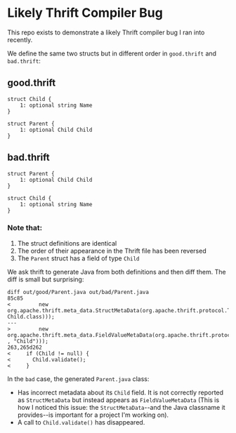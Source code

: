 # Likely Thrift Compiler Bug

This repo exists to demonstrate a likely Thrift compiler bug I ran into recently.

We define the same two structs but in different order in `good.thrift` and `bad.thrift`:

## good.thrift
```
struct Child {
    1: optional string Name 
}

struct Parent {
	1: optional Child Child 
}
```

## bad.thrift
```
struct Parent {
	1: optional Child Child 
}

struct Child {
    1: optional string Name 
}
```

### **Note that:**
1. The struct definitions are identical
2. The order of their appearance in the Thrift file has been reversed
3. The `Parent` struct has a field of type `Child`

We ask thrift to generate Java from both definitions and then diff them. The diff is small but surprising:
```
diff out/good/Parent.java out/bad/Parent.java
85c85
<         new org.apache.thrift.meta_data.StructMetaData(org.apache.thrift.protocol.TType.STRUCT, Child.class)));
---
>         new org.apache.thrift.meta_data.FieldValueMetaData(org.apache.thrift.protocol.TType.STRUCT        , "Child")));
263,265d262
<     if (Child != null) {
<       Child.validate();
<     }
```

In the `bad` case, the generated `Parent.java` class:
* Has incorrect metadata about its `Child` field. It is not correctly reported as `StructMetaData` but instead appears as `FieldValueMetaData` (This is how I noticed this issue: the `StructMetaData`--and the Java classname it provides--is important for a project I'm working on).
* A call to `Child.validate()` has disappeared.